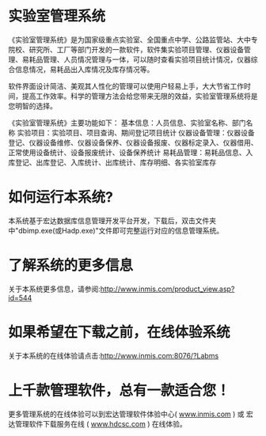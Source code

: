 # 实验室管理系统

《实验室管理系统》是为国家级重点实验室、全国重点中学、公路监管站、大中专院校、研究所、工厂等部门开发的一款软件，软件集实验项目管理、仪器设备管理、易耗品管理、人员情况管理与一体，可以随时查看实验项目统计情况，仪器综合信息情况，易耗品出入库情况及库存情况等。

软件界面设计简洁、美观其人性化的管理可以使用户轻易上手，大大节省工作时间，提高工作效率。科学的管理方法会给您带来无限的效益，实验室管理系统将是您明智的选择。 

《实验室管理系统》主要功能如下： 基本信息：人员信息、实验室名称、部门名称 实验项目：实验项目、项目查询、期间登记项目统计 仪器设备管理：仪器设备登记、仪器设备维修、仪器设备保养、仪器设备报废、仪器标定录入、仪器借用、正常使用设备统计、设备报废统计、设备保养统计 易耗品管理：易耗品信息、入库登记、出库登记、入库统计、出库统计、库存明细、各实验室库存 

# 如何运行本系统?

本系统基于宏达数据库信息管理开发平台开发，下载后，双击文件夹中"dbimp.exe(或Hadp.exe)"文件即可完整运行对应的信息管理系统。

# 了解系统的更多信息

关于本系统更多信息，请参阅:http://www.inmis.com/product_view.asp?id=544

# 如果希望在下载之前，在线体验系统

关于本系统的在线体验请点击:http://www.inmis.com:8076/?Labms

# 上千款管理软件，总有一款适合您！

更多管理系统的在线体验可以到宏达管理软件体验中心( www.inmis.com ) 或 宏达管理软件下载服务在线 ( www.hdcsc.com ) 在线体验。


